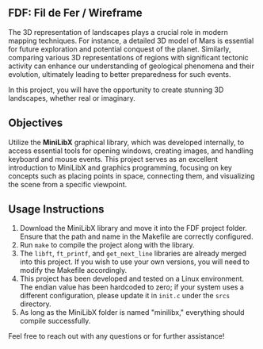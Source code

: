 ## FDF: Fil de Fer / Wireframe

The 3D representation of landscapes plays a crucial role in modern mapping techniques. For instance, a detailed 3D model of Mars is essential for future exploration and potential conquest of the planet. Similarly, comparing various 3D representations of regions with significant tectonic activity can enhance our understanding of geological phenomena and their evolution, ultimately leading to better preparedness for such events. 

In this project, you will have the opportunity to create stunning 3D landscapes, whether real or imaginary.

## Objectives

Utilize the **MiniLibX** graphical library, which was developed internally, to access essential tools for opening windows, creating images, and handling keyboard and mouse events. This project serves as an excellent introduction to MiniLibX and graphics programming, focusing on key concepts such as placing points in space, connecting them, and visualizing the scene from a specific viewpoint.

## Usage Instructions

1. Download the MiniLibX library and move it into the FDF project folder. Ensure that the path and name in the Makefile are correctly configured.
2. Run `make` to compile the project along with the library.
3. The `libft`, `ft_printf`, and `get_next_line` libraries are already merged into this project. If you wish to use your own versions, you will need to modify the Makefile accordingly.
4. This project has been developed and tested on a Linux environment. The endian value has been hardcoded to zero; if your system uses a different configuration, please update it in `init.c` under the `srcs` directory.
5. As long as the MiniLibX folder is named "minilibx," everything should compile successfully.

Feel free to reach out with any questions or for further assistance!
